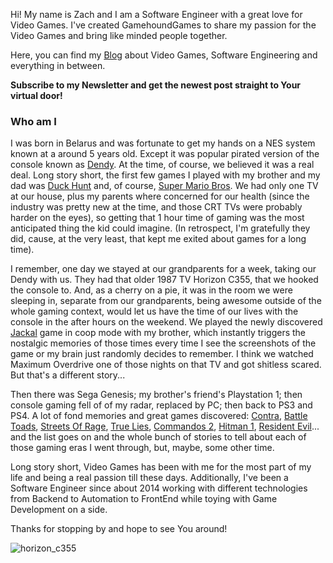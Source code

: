 

Hi! My name is Zach and I am a Software Engineer with a great love for Video Games. I've created GamehoundGames to share my passion for the Video Games and bring like minded people together.

Here, you can find my [Blog](https://gamehoundgames.com/blog) about Video Games, Software Engineering and everything in between.

**Subscribe to my Newsletter and get the newest post straight to Your virtual door!** 

### Who am I
I was born in Belarus and was fortunate to get my hands on a NES system known at a around 5 years old. Except it was popular pirated version of the console known as [Dendy](https://en.wikipedia.org/wiki/Dendy_(console)). At the time, of course, we believed it was a real deal. Long story short, the first few games I played with my brother and my dad was [Duck Hunt](https://en.wikipedia.org/wiki/Duck_Hunt) and, of course, [Super Mario Bros](https://en.wikipedia.org/wiki/Super_Mario_Bros.). We had only one TV at our house, plus my parents where concerned for our health (since the industry was pretty new at the time, and those CRT TVs were probably harder on the eyes), so getting that 1 hour time of gaming was the most anticipated thing the kid could imagine. (In retrospect, I'm gratefully they did, cause, at the very least, that kept me exited about games for a long time).

I remember, one day we stayed at our grandparents for a week, taking our Dendy with us. They had that older 1987 TV Horizon C355, that we hooked the console to. And, as a cherry on a pie, it was in the room we were sleeping in, separate from our grandparents, being awesome outside of the whole gaming context, would let us have the time of our lives with the console in the after hours on the weekend. We played the newly discovered [Jackal](https://en.wikipedia.org/wiki/Jackal_(video_game)) game in coop mode with my brother, which instantly triggers the nostalgic memories of those times every time I see the screenshots of the game or my brain just randomly decides to remember. I think we watched Maximum Overdrive one of those nights on that TV and got shitless scared. But that's a different story...

Then there was Sega Genesis; my brother's friend's Playstation 1; then console gaming fell of of my radar, replaced by PC; then back to PS3 and PS4. A lot of fond memories and great games discovered: [Contra](https://en.wikipedia.org/wiki/Contra_(video_game)), [Battle Toads](https://en.wikipedia.org/wiki/Battletoads_(video_game)), [Streets Of Rage](https://en.wikipedia.org/wiki/Streets_of_Rage_(video_game)), [True Lies](https://en.wikipedia.org/wiki/True_Lies_(video_game)), [Commandos 2](https://en.wikipedia.org/wiki/Commandos_2:_Men_of_Courage), [Hitman 1](https://en.wikipedia.org/wiki/Hitman:_Codename_47), [Resident Evil](https://en.wikipedia.org/wiki/Resident_Evil)... and the list goes on and the whole bunch of stories to tell about each of those gaming eras I went through, but, maybe, some other time.

Long story short, Video Games has been with me for the most part of my life and being a real passion till these days. Additionally, I've been a Software Engineer since about 2014 working with different technologies from Backend to Automation to FrontEnd while toying with Game Development on a side. 

Thanks for stopping by and hope to see You around!


![horizon_c355](https://user-images.githubusercontent.com/8963337/115820566-53cd2880-a3be-11eb-9e62-b7be89eb87ca.jpg)
